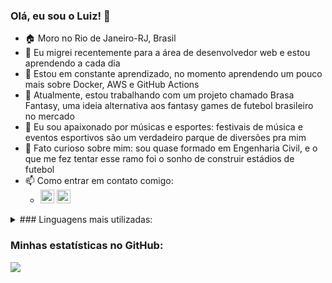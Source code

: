 <h3> Olá, eu sou o Luiz! 👋 </h3>

- 🏠 Moro no Rio de Janeiro-RJ, Brasil
- 💼 Eu migrei recentemente para a área de desenvolvedor web e estou aprendendo a cada dia
- 📖 Estou em constante aprendizado, no momento aprendendo um pouco mais sobre Docker, AWS e GitHub Actions
- 🔭 Atualmente, estou trabalhando com um projeto chamado Brasa Fantasy, uma ideia alternativa aos fantasy games de futebol brasileiro no mercado
- 🫶 Eu sou apaixonado por músicas e esportes: festivais de música e eventos esportivos são um verdadeiro parque de diversões pra mim
- 🤔 Fato curioso sobre mim: sou quase formado em Engenharia Civil, e o que me fez tentar esse ramo foi o sonho de construir estádios de futebol
- 📫 Como entrar em contato comigo:
    - [<img width="22px" src="https://cdn-icons-png.flaticon.com/512/174/174857.png"/>][linkedin]    [<img width="22px" src="https://cdn-icons-png.flaticon.com/512/3176/3176392.png"/>](mailto:luizfelipesribeiro@outlook.com)

<details>
    <summary> ### Linguagens mais utilizadas: </summary>
    <img src="https://github-readme-stats.vercel.app/api/top-langs/?username=LuizFelipeSR97&layout=compact&langs_count=10" />
</details>

### Minhas estatísticas no GitHub:
<img src="https://github-readme-stats.vercel.app/api?username=LuizFelipeSR97&count_private=true&show_icons=true" />

[linkedin]: https://www.linkedin.com/in/luiz-felipe-simoes-ribeiro/
[email]: mailto:luizfelipesribeiro@outlook.com
